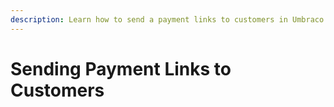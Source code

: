 ```yaml
---
description: Learn how to send a payment links to customers in Umbraco Commerce.
---
```


# Sending Payment Links to Customers

